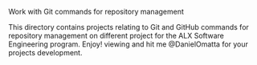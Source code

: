 Work with Git commands for repository management


This directory contains projects relating to Git and GitHub commands for repository management on different project for the ALX Software Engineering program.
Enjoy! viewing and hit me @DanielOmatta for your projects development.
